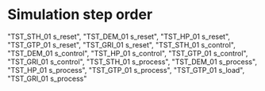 # Simulation step order
"TST_STH_01 s_reset",
"TST_DEM_01 s_reset",
"TST_HP_01 s_reset",
"TST_GTP_01 s_reset",
"TST_GRI_01 s_reset",
"TST_STH_01 s_control",
"TST_DEM_01 s_control",
"TST_HP_01 s_control",
"TST_GTP_01 s_control",
"TST_GRI_01 s_control",
"TST_STH_01 s_process",
"TST_DEM_01 s_process",
"TST_HP_01 s_process",
"TST_GTP_01 s_process",
"TST_GTP_01 s_load",
"TST_GRI_01 s_process"
